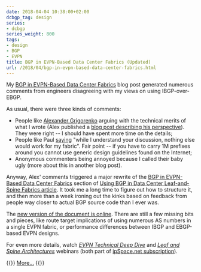 ```yaml
---
date: 2018-04-04 10:38:00+02:00
dcbgp_tag: design
series:
- dcbgp
series_weight: 800
tags:
- design
- BGP
- EVPN
title: BGP in EVPN-Based Data Center Fabrics (Updated)
url: /2018/04/bgp-in-evpn-based-data-center-fabrics.html
---
```

My [BGP in EVPN-Based Data Center Fabrics](https://blog.ipspace.net/2018/01/bgp-in-evpn-based-data-center-fabrics.html) blog post generated numerous comments from engineers disagreeing with my views on using IBGP-over-EBGP.

As usual, there were three kinds of comments:
<!--more-->
-   People like [Alexander Grigorenko](https://www.linkedin.com/in/grigorenkoae/) arguing with the technical merits of what I wrote (Alex published a [blog post describing his perspective](http://jncie.tech/2018/01/28/bgp-design-options-for-evpn-in-data-center-fabrics/)). They were right -- I should have spent more time on the details;
-   People like Paul [saying](https://blog.ipspace.net/2018/01/bgp-in-evpn-based-data-center-fabrics.html?showComment=1521833306308#c5055854090187969717) "while I understand your discussion, nothing else would work for my fabric". Fair point -- if you have to carry 1M prefixes around you cannot use generic design guidelines found on the Internet;
-   Anonymous commenters being annoyed because I called their baby ugly (more about this in another blog post).

Anyway, Alex' comments triggered a major rewrite of the [BGP in EVPN-Based Data Center Fabrics](http://www.ipspace.net/Data_Center_BGP/BGP_in_EVPN-Based_Data_Center_Fabrics) section of [Using BGP in Data Center Leaf-and-Spine Fabrics article](http://www.ipspace.net/Data_Center_BGP). It took me a long time to figure out how to structure it, and then more than a week ironing out the kinks based on feedback from people way closer to actual BGP source code than I ever was.

The [new version of the document is online](http://www.ipspace.net/Data_Center_BGP/BGP_in_EVPN-Based_Data_Center_Fabrics). There are still a few missing bits and pieces, like route target implications of using numerous AS numbers in a single EVPN fabric, or performance differences between IBGP and EBGP-based EVPN designs.

For even more details, watch [*EVPN Technical Deep Dive*](http://www.ipspace.net/EVPN_Technical_Deep_Dive) and [*Leaf and Spine Architectures*](http://www.ipspace.net/Leaf-and-Spine_Fabric_Architectures) webinars (both part of [ipSpace.net subscription](http://www.ipspace.net/Subscription)).

{{<jump>}}
[More...](http://www.ipspace.net/Data_Center_BGP/BGP_in_EVPN-Based_Data_Center_Fabrics)
{{</jump>}}
